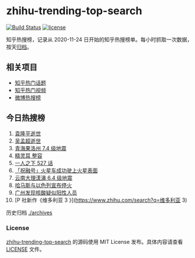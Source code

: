 # zhihu-trending-top-search

[![Build Status](https://github.com/justjavac/zhihu-trending-top-search/workflows/ci/badge.svg?branch=main)](https://github.com/justjavac/zhihu-trending-top-search/actions)
[![license](https://img.shields.io/github/license/justjavac/zhihu-trending-top-search)](https://github.com/justjavac/zhihu-trending-top-search/blob/main/LICENSE)

知乎热搜榜，记录从 2020-11-24 日开始的知乎热搜榜单。每小时抓取一次数据，按天[归档](./archives)。

## 相关项目

- [知乎热门话题](https://github.com/justjavac/zhihu-trending-hot-questions)
- [知乎热门视频](https://github.com/justjavac/zhihu-trending-hot-video)
- [微博热搜榜](https://github.com/justjavac/weibo-trending-hot-search)

## 今日热搜榜

<!-- BEGIN -->
<!-- 最后更新时间 Sun May 23 2021 07:06:26 GMT+0800 (China Standard Time) -->

1. [袁隆平逝世](https://www.zhihu.com/search?q=袁隆平)
2. [吴孟超逝世](https://www.zhihu.com/search?q=吴孟超)
3. [青海果洛州 7.4 级地震](https://www.zhihu.com/search?q=青海地震)
4. [精灵耳 整容](https://www.zhihu.com/search?q=精灵耳)
5. [一人之下 527 话](https://www.zhihu.com/search?q=一人之下)
6. [「祝融号」火星车成功驶上火星表面](https://www.zhihu.com/search?q=祝融号)
7. [云南大理漾濞 6.4 级地震](https://www.zhihu.com/search?q=云南地震)
8. [哈马斯与以色列宣布停火](https://www.zhihu.com/search?q=以色列哈马斯)
9. [广州发现核酸疑似阳性人员](https://www.zhihu.com/search?q=广州核酸疑似阳性)
10. [P 社新作《维多利亚 3 》](https://www.zhihu.com/search?q=维多利亚 3)

<!-- END -->

历史归档 [./archives](./archives)

### License

[zhihu-trending-top-search](https://github.com/justjavac/zhihu-trending-top-search)
的源码使用 MIT License 发布。具体内容请查看 [LICENSE](./LICENSE) 文件。
